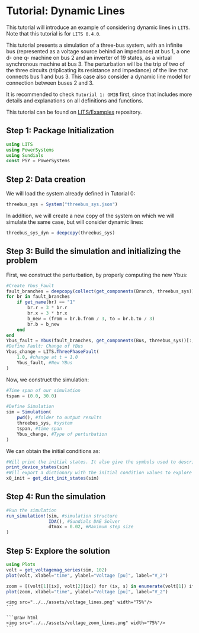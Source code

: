 # Tutorial: Dynamic Lines

This tutorial will introduce an example of considering dynamic lines in `LITS`.
Note that this tutorial is for `LITS 0.4.0`. 

This tutorial presents a simulation of a three-bus system, with an infinite bus (represented as a voltage source behind an impedance) at bus 1, a one d- one q- machine on bus 2 and an inverter of 19 states, as a virtual synchronous machine at bus 3. The perturbation will be the trip of two of the three circuits (triplicating its resistance and impedance) of the line that connects bus 1 and bus 3. This case also consider a dynamic line model for connection between buses 2 and 3.

It is recommended to check `Tutorial 1: OMIB` first, since that includes more details and explanations on all definitions and functions.

This tutorial can be found on [LITS/Examples](https://github.com/Energy-MAC/LITS-Examples) repository.

## Step 1: Package Initialization

```julia
using LITS
using PowerSystems
using Sundials
const PSY = PowerSystems
```

## Step 2: Data creation

We will load the system already defined in Tutorial 0:

```julia
threebus_sys = System("threebus_sys.json")
```

In addition, we will create a new copy of the system on which we will simulate the same case, but will consider dynamic lines:
```julia
threebus_sys_dyn = deepcopy(threebus_sys)
```

## Step 3: Build the simulation and initializing the problem

First, we construct the perturbation, by properly computing the new Ybus:

```julia
#Create Ybus_Fault
fault_branches = deepcopy(collect(get_components(Branch, threebus_sys)))
for br in fault_branches
    if get_name(br) == "1"
        br.r = 3 * br.r
        br.x = 3 * br.x
        b_new = (from = br.b.from / 3, to = br.b.to / 3)
        br.b = b_new
    end
end
Ybus_fault = Ybus(fault_branches, get_components(Bus, threebus_sys))[:, :];
#Define Fault: Change of YBus
Ybus_change = LITS.ThreePhaseFault(
    1.0, #change at t = 1.0
    Ybus_fault, #New YBus
) 
```

Now, we construct the simulation:

```julia
#Time span of our simulation
tspan = (0.0, 30.0)

#Define Simulation
sim = Simulation(
    pwd(), #folder to output results
    threebus_sys, #system
    tspan, #time span
    Ybus_change, #Type of perturbation
)
```

We can obtain the initial conditions as:
```julia
#Will print the initial states. It also give the symbols used to describe those states.
print_device_states(sim)
#Will export a dictionary with the initial condition values to explore
x0_init = get_dict_init_states(sim)
```


## Step 4: Run the simulation

```julia
#Run the simulation
run_simulation!(sim, #simulation structure
                IDA(), #Sundials DAE Solver
                dtmax = 0.02, #Maximum step size
)
```

## Step 5: Explore the solution

```julia
using Plots
volt = get_voltagemag_series(sim, 102)
plot(volt, xlabel="time", ylabel="Voltage [pu]", label="V_2")

zoom = [(volt[1][ix], volt[2][ix]) for (ix, s) in enumerate(volt[1]) if (s > 0.90 && s < 1.6)]
plot(zoom, xlabel="time", ylabel="Voltage [pu]", label="V_2")
```

```@raw html
<img src="../../assets/voltage_lines.png" width="75%"/>
``` ⠀

```@raw html
<img src="../../assets/voltage_zoom_lines.png" width="75%"/>
``` ⠀
